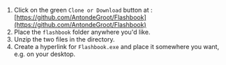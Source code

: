 
1) Click on the green `Clone or Download` button at : [https://github.com/AntondeGroot/Flashbook](https://github.com/AntondeGroot/Flashbook)
2) Place the `flashbook` folder anywhere you'd like.
3) Unzip the two files in the directory.
4) Create a hyperlink for `Flashbook.exe` and place it somewhere you want, e.g. on your desktop.

